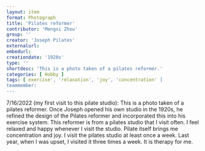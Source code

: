 ```yaml
---
layout: item
format: Photograph
title: 'Pilates reformer'
contributor: 'Mengxi Zhou'
group: ''
creator: 'Joseph Pilates'
externalurl: 
embedurl: 
creationdate: '1920s'
type: ''
shortdesc: 'This is a photo taken of a pilates reformer.'
categories: [ Hobby ]
tags: [ exercise', 'relaxation', 'joy', 'concentration' ]
teammember: 
---
```


7/16/2022 (my first visit to this pilate studio): This is a photo taken of a pilates reformer. Once Joseph opened his own studio in the 1920s, he refined the design of the Pilates reformer and incorporated this into his exercise system. This reformer is from a pilates studio that I visit often. I feel relaxed and happy whenever I visit the studio. Pilate itself brings me concentration and joy. I visit the pilates studio at least once a week. Last year, when I was upset, I visited it three times a week. It is therapy for me. 